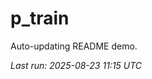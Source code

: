 # p_train

Auto-updating README demo.

<!--START_SECTION:status-->
_Last run: 2025-08-23 11:15 UTC_
<!--END_SECTION:status-->



















































































